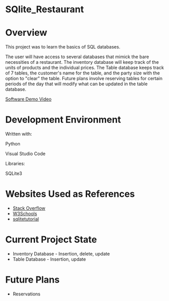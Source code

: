 # SQlite_Restaurant

# Overview

This project was to learn the basics of SQL databases.

The user will have access to several databases that mimick the bare necessities of a restaurant. The inventory database will keep track of the units of products and the individual prices. The Table database keeps track of 7 tables, the customer's name for the table, and the party size with the option to "clear" the table. Future plans involve reserving tables for certain periods of the day that will modify what can be updated in the table database.

[Software Demo Video](https://youtu.be/jXJCpkjebqA)

# Development Environment
Written with:

Python

Visual Studio Code

Libraries:

SQLite3

# Websites Used as References

* [Stack Overflow](https://stackoverflow.com/)
* [W3Schools](https://www.w3schools.com/)
* [sqlitetutorial](https://www.sqlitetutorial.net/)

# Current Project State
* Inventory Database - Insertion, delete, update
* Table Database - Insertion, update

# Future Plans
* Reservations 
